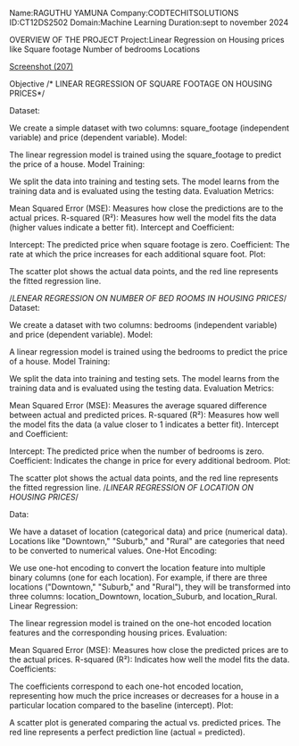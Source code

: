 Name:RAGUTHU YAMUNA
Company:CODTECHITSOLUTIONS
ID:CT12DS2502
Domain:Machine Learning
Duration:sept to november 2024

OVERVIEW OF THE PROJECT
Project:Linear Regression on Housing prices like
Square footage
Number of bedrooms
Locations

[Screenshot (207)](https://github.com/user-attachments/assets/65049c0b-5918-444d-947d-3309d25f5bd5)









Objective
/* LINEAR REGRESSION OF SQUARE FOOTAGE ON HOUSING PRICES*/

Dataset:

We create a simple dataset with two columns: square_footage (independent variable) and price (dependent variable).
Model:

The linear regression model is trained using the square_footage to predict the price of a house.
Model Training:

We split the data into training and testing sets. The model learns from the training data and is evaluated using the testing data.
Evaluation Metrics:

Mean Squared Error (MSE): Measures how close the predictions are to the actual prices.
R-squared (R²): Measures how well the model fits the data (higher values indicate a better fit).
Intercept and Coefficient:

Intercept: The predicted price when square footage is zero.
Coefficient: The rate at which the price increases for each additional square foot.
Plot:

The scatter plot shows the actual data points, and the red line represents the fitted regression line.

/*LENEAR REGRESSION ON NUMBER OF BED ROOMS IN HOUSING PRICES*/
Dataset:

We create a dataset with two columns: bedrooms (independent variable) and price (dependent variable).
Model:

A linear regression model is trained using the bedrooms to predict the price of a house.
Model Training:

We split the data into training and testing sets. The model learns from the training data and is evaluated using the testing data.
Evaluation Metrics:

Mean Squared Error (MSE): Measures the average squared difference between actual and predicted prices.
R-squared (R²): Measures how well the model fits the data (a value closer to 1 indicates a better fit).
Intercept and Coefficient:

Intercept: The predicted price when the number of bedrooms is zero.
Coefficient: Indicates the change in price for every additional bedroom.
Plot:

The scatter plot shows the actual data points, and the red line represents the fitted regression line.
/*LINEAR REGRESSION OF LOCATION ON HOUSING PRICES*/

Data:

We have a dataset of location (categorical data) and price (numerical data). Locations like "Downtown," "Suburb," and "Rural" are categories that need to be converted to numerical values.
One-Hot Encoding:

We use one-hot encoding to convert the location feature into multiple binary columns (one for each location). For example, if there are three locations ("Downtown," "Suburb," and "Rural"), they will be transformed into three columns: location_Downtown, location_Suburb, and location_Rural.
Linear Regression:

The linear regression model is trained on the one-hot encoded location features and the corresponding housing prices.
Evaluation:

Mean Squared Error (MSE): Measures how close the predicted prices are to the actual prices.
R-squared (R²): Indicates how well the model fits the data.
Coefficients:

The coefficients correspond to each one-hot encoded location, representing how much the price increases or decreases for a house in a particular location compared to the baseline (intercept).
Plot:

A scatter plot is generated comparing the actual vs. predicted prices. The red line represents a perfect prediction line (actual = predicted).
